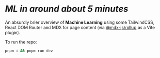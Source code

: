 # **_ML in around about 5 minutes_**

An absurdly brier overview of **Machine Learning** using some TailwindCSS, React DOM Router and MDX for page content (via [@mdx-js/rollup](https://www.npmjs.com/package/@mdx-js/rollup) as a Vite plugin).

To run the repo:

```sh
pnpm i && pnpm run dev
```
